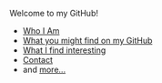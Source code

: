Welcome to my GitHub!

- [Who I Am](https://github.com/IQ404/welcome/wiki/Who-I-Am)
- [What you might find on my GitHub](https://github.com/IQ404/welcome/blob/main/my-projects.md)
- [What I find interesting](https://github.com/IQ404/welcome/wiki/What-I-currently-find-interesting)
- [Contact](https://github.com/IQ404/welcome/blob/main/contact.md)
- and [more...](https://github.com/IQ404/welcome/blob/main/README.md)

<!--
**IQ404/IQ404** is a ✨ _special_ ✨ repository because its `README.md` (this file) appears on your GitHub profile.

Here are some ideas to get you started:

- 🔭 I’m currently working on ...
- 🌱 I’m currently learning ...
- 👯 I’m looking to collaborate on ...
- 🤔 I’m looking for help with ...
- 💬 Ask me about ...
- 📫 How to reach me: ...
- 😄 Pronouns: ...
- ⚡ Fun fact: ...
-->
